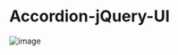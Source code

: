 # Accordion-jQuery-UI
![image](https://user-images.githubusercontent.com/40321240/133596852-15f8fb92-b4a1-48f3-91eb-2c900a09c4c3.png)
